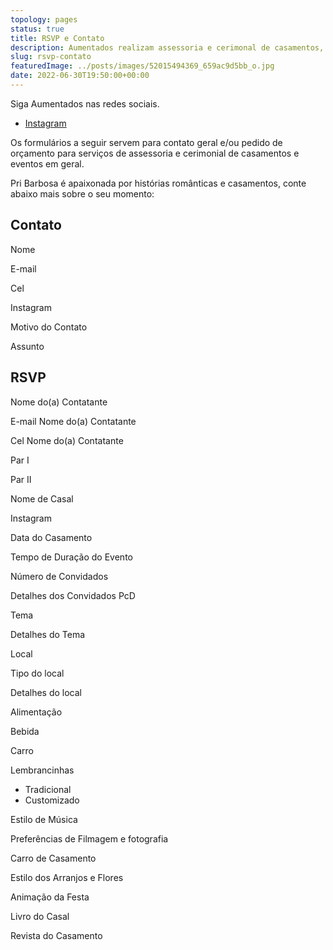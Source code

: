```yaml
---
topology: pages
status: true
title: RSVP e Contato
description: Aumentados realizam assessoria e cerimonal de casamentos, eventos corporativos e festas em geral.
slug: rsvp-contato
featuredImage: ../posts/images/52015494369_659ac9d5bb_o.jpg
date: 2022-06-30T19:50:00+00:00
---
```


Siga Aumentados nas redes sociais.

- [Instagram](https://instagram.com/aumentados_)

Os formulários a seguir servem para contato geral e/ou pedido de orçamento para serviços de assessoria e cerimonial de casamentos e eventos em geral.

Pri Barbosa é apaixonada por histórias românticas e casamentos, conte abaixo mais sobre o seu momento:

## Contato

Nome

E-mail

Cel

Instagram

Motivo do Contato

Assunto

## RSVP

Nome do(a) Contatante

E-mail Nome do(a) Contatante

Cel Nome do(a) Contatante

Par I

Par II

Nome de Casal

Instagram

Data do Casamento

Tempo de Duração do Evento

Número de Convidados

Detalhes dos Convidados PcD

Tema

Detalhes do Tema

Local

Tipo do local

Detalhes do local

Alimentação

Bebida

Carro

Lembrancinhas

- Tradicional
- Customizado

Estilo de Música

Preferências de Filmagem e fotografia

Carro de Casamento

Estilo dos Arranjos e Flores

Animação da Festa

Livro do Casal

Revista do Casamento
